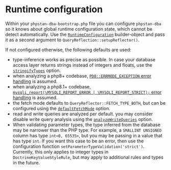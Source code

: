 # Runtime configuration

Within your `phpstan-dba-bootstrap.php` file you can configure `phpstan-dba` so it knows about global runtime configuration state, which cannot be detect automatically.
Use the [`RuntimeConfiguration`](https://github.com/staabm/phpstan-dba/tree/main/src/QueryReflection/RuntimeConfiguration.php) builder-object and pass it as a second argument to `QueryReflection::setupReflector()`.

If not configured otherwise, the following defaults are used:
- type-inference works as precise as possible. In case your database access layer returns strings instead of integers and floats, use the [`stringifyTypes`](https://github.com/staabm/phpstan-dba/tree/main/src/QueryReflection/RuntimeConfiguration.php) option.
- when analyzing a php8+ codebase, [`PDO::ERRMODE_EXCEPTION` error handling](https://www.php.net/manual/en/pdo.error-handling.php) is assumed.
- when analyzing a php8.1+ codebase, [`mysqli_report(\MYSQLI_REPORT_ERROR | \MYSQLI_REPORT_STRICT);` error handling](https://www.php.net/mysqli_report) is assumed.
- the fetch mode defaults to `QueryReflector::FETCH_TYPE_BOTH`, but can be configured using the [`defaultFetchMode`](https://github.com/staabm/phpstan-dba/tree/main/src/QueryReflection/RuntimeConfiguration.php) option.
- read and write queries are analyzed per default. you may consider disable write query analysis using the [`analyzeWriteQueries`](https://github.com/staabm/phpstan-dba/tree/main/src/QueryReflection/RuntimeConfiguration.php) option.
- When validating parameter types, the type inferred from the database may be narrower than the PHP type.
  For example, a `SMALLINT UNSIGNED` column has type `int<0, 65535>`, but you may be passing in a value that has type `int`.
  If you want this case to be an error, then use the configuration function `setParameterTypeValidation('strict')`.
  Currently, this only applies to integer types in `DoctrineKeyValueStyleRule`, but may apply to additional rules and types in the future.
